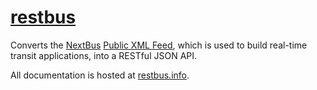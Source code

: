 # [restbus][0]

Converts the [NextBus][1] [Public XML Feed][2], which is used to build real-time transit applications, into a RESTful JSON API.

All documentation is hosted at [restbus.info][0].

[0]: http://restbus.info
[1]: https://retro.umoiq.com/
[2]: https://retro.umoiq.com/xmlFeedDocs/NextBusXMLFeed.pdf
